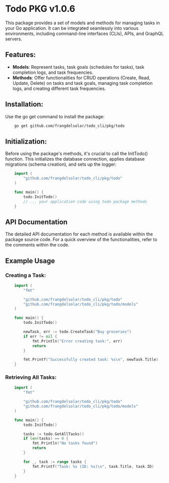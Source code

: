# Todo PKG v1.0.6

This package provides a set of models and methods for managing tasks in your Go application. It can be integrated seamlessly into various environments, including command-line interfaces (CLIs), APIs, and GraphQL servers.

## Features:

-   **Models**: Represent tasks, task goals (schedules for tasks), task completion logs, and task frequencies.
-   **Methods**: Offer functionalities for CRUD operations (Create, Read, Update, Delete) on tasks and task goals, managing task completion logs, and creating different task frequencies.

## Installation:

Use the go get command to install the package:

```bash
    go get github.com/frangdelsolar/todo_cli/pkg/todo
```

## Initialization:

Before using the package's methods, it's crucial to call the InitTodo() function. This initializes the database connection, applies database migrations (schema creation), and sets up the logger:

```go
    import (
        "github.com/frangdelsolar/todo_cli/pkg/todo"
    )

    func main() {
        todo.InitTodo()
        // ... your application code using todo package methods
    }
```

## API Documentation

The detailed API documentation for each method is available within the package source code. For a quick overview of the functionalities, refer to the comments within the code.

## Example Usage

### Creating a Task:

```go
    import (
        "fmt"

        "github.com/frangdelsolar/todo_cli/pkg/todo"
        "github.com/frangdelsolar/todo_cli/pkg/todo/models"
    )

    func main() {
        todo.InitTodo()

        newTask, err := todo.CreateTask("Buy groceries")
        if err != nil {
            fmt.Println("Error creating task:", err)
            return
        }

        fmt.Printf("Successfully created task: %s\n", newTask.Title)
    }
```

### Retrieving All Tasks:

```go
    import (
        "fmt"

        "github.com/frangdelsolar/todo_cli/pkg/todo"
        "github.com/frangdelsolar/todo_cli/pkg/todo/models"
    )

    func main() {
        todo.InitTodo()

        tasks := todo.GetAllTasks()
        if len(tasks) == 0 {
            fmt.Println("No tasks found")
            return
        }

        for _, task := range tasks {
            fmt.Printf("Task: %s (ID: %s)\n", task.Title, task.ID)
        }
    }
```
